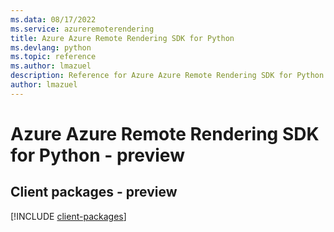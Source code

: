 ```yaml
---
ms.data: 08/17/2022
ms.service: azureremoterendering
title: Azure Azure Remote Rendering SDK for Python
ms.devlang: python
ms.topic: reference
ms.author: lmazuel
description: Reference for Azure Azure Remote Rendering SDK for Python
author: lmazuel
---
```

# Azure Azure Remote Rendering SDK for Python - preview

## Client packages - preview
[!INCLUDE [client-packages](azure-remote-rendering-client-index.md)]